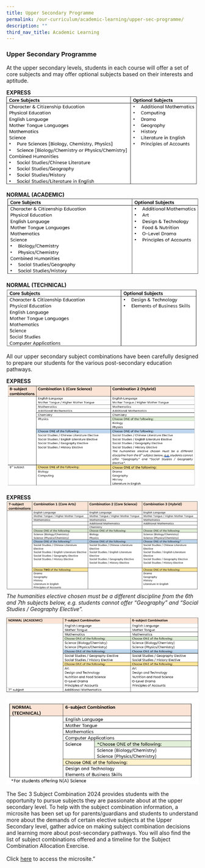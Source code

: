 ```yaml
---
title: Upper Secondary Programme
permalink: /our-curriculum/academic-learning/upper-sec-programme/
description: ""
third_nav_title: Academic Learning
---
```

### Upper Secondary Programme
At the upper secondary levels, students in each course will offer a set of core subjects and may offer optional subjects based on their interests and aptitude.

**EXPRESS**
![](/images/Upper%20Sec%20Academic%20Learning/express.png)

**NORMAL (ACADEMIC)**
![](/images/Upper%20Sec%20Academic%20Learning/normal_acad.png)


**NORMAL (TECHNICAL)**
![](/images/Upper%20Sec%20Academic%20Learning/normal_tech.png)

All our upper secondary subject combinations have been carefully designed to prepare our students for the various post-secondary education pathways. 


**EXPRESS**
![](/images/Upper%20Sec%20Academic%20Learning/express_combi_8.png)

**EXPRESS**
![](/images/Upper%20Sec%20Academic%20Learning/express_combi_7.png)
*The humanities elective chosen must be a different discipline from the 6th and 7th subjects below, e.g. students cannot offer “Geography” and “Social Studies / Geography Elective”.*

![](/images/Upper%20Sec%20Academic%20Learning/normal_acad_combi.png)

![](/images/Upper%20Sec%20Academic%20Learning/normal_tech_combi.png)

The Sec 3 Subject Combination 2024 provides students with the opportunity to pursue subjects they are passionate about at the upper secondary level. To help with the subject combination information, a microsite has been set up for parents/guardians and students to understand more about the demands of certain elective subjects at the Upper Secondary level, gather advice on making subject combination decisions and learning more about post-secondary pathways. You will also find the list of subject combinations offered and a timeline for the Subject Combination Allocation Exercise. <br><br>
Click [here](https://sites.google.com/xinminss.edu.sg/xms-subjectcombi/home?authuser=3) to access the microsite.”